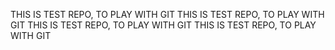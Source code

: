 THIS IS TEST REPO, TO PLAY WITH GIT
THIS IS TEST REPO, TO PLAY WITH GIT
THIS IS TEST REPO, TO PLAY WITH GIT
THIS IS TEST REPO, TO PLAY WITH GIT